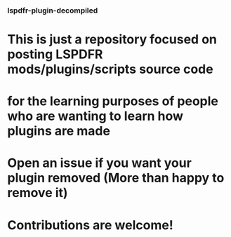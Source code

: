 ### lspdfr-plugin-decompiled

# This is just a repository focused on posting LSPDFR mods/plugins/scripts source code
# for the learning purposes of people who are wanting to learn how plugins are made
# Open an issue if you want your plugin removed (More than happy to remove it)

# Contributions are welcome!